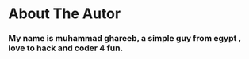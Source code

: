 # About The Autor

### My name is muhammad ghareeb, a simple guy from egypt , love to hack and coder 4 fun.
